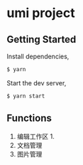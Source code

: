 # umi project

## Getting Started

Install dependencies,

```bash
$ yarn
```

Start the dev server,

```bash
$ yarn start
```

## Functions

1. 编辑工作区
    1. 
2. 文档管理
3. 图片管理
